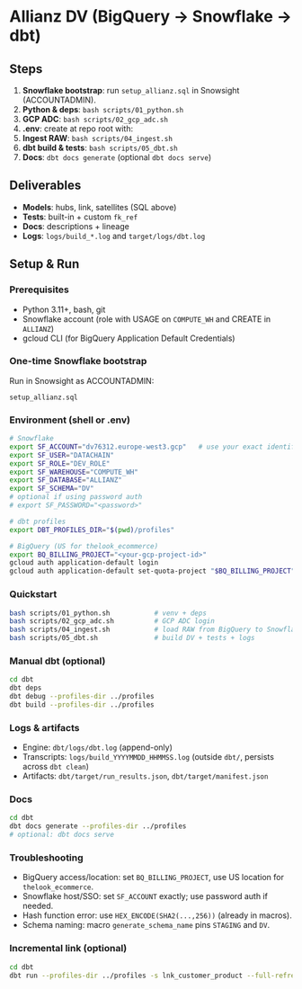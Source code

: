 # Allianz DV (BigQuery -> Snowflake -> dbt)

## Steps
1) **Snowflake bootstrap**: run `setup_allianz.sql` in Snowsight (ACCOUNTADMIN).  
2) **Python & deps**: `bash scripts/01_python.sh`  
3) **GCP ADC**: `bash scripts/02_gcp_adc.sh`  
4) **.env**: create at repo root with:
5) **Ingest RAW**: `bash scripts/04_ingest.sh`  
6) **dbt build & tests**: `bash scripts/05_dbt.sh`  
7) **Docs**: `dbt docs generate` (optional `dbt docs serve`)

## Deliverables
- **Models**: hubs, link, satellites (SQL above)  
- **Tests**: built-in + custom `fk_ref`  
- **Docs**: descriptions + lineage  
- **Logs**: `logs/build_*.log` and `target/logs/dbt.log`

## Setup & Run

### Prerequisites
- Python 3.11+, bash, git
- Snowflake account (role with USAGE on `COMPUTE_WH` and CREATE in `ALLIANZ`)
- gcloud CLI (for BigQuery Application Default Credentials)

### One-time Snowflake bootstrap
Run in Snowsight as ACCOUNTADMIN:
```
setup_allianz.sql
```

### Environment (shell or .env)
```bash
# Snowflake
export SF_ACCOUNT="dv76312.europe-west3.gcp"   # use your exact identifier
export SF_USER="DATACHAIN"
export SF_ROLE="DEV_ROLE"
export SF_WAREHOUSE="COMPUTE_WH"
export SF_DATABASE="ALLIANZ"
export SF_SCHEMA="DV"
# optional if using password auth
# export SF_PASSWORD="<password>"

# dbt profiles
export DBT_PROFILES_DIR="$(pwd)/profiles"

# BigQuery (US for thelook_ecommerce)
export BQ_BILLING_PROJECT="<your-gcp-project-id>"
gcloud auth application-default login
gcloud auth application-default set-quota-project "$BQ_BILLING_PROJECT"
```

### Quickstart
```bash
bash scripts/01_python.sh           # venv + deps
bash scripts/02_gcp_adc.sh          # GCP ADC login
bash scripts/04_ingest.sh           # load RAW from BigQuery to Snowflake
bash scripts/05_dbt.sh              # build DV + tests + logs
```

### Manual dbt (optional)
```bash
cd dbt
dbt deps
dbt debug --profiles-dir ../profiles
dbt build --profiles-dir ../profiles
```

### Logs & artifacts
- Engine: `dbt/logs/dbt.log` (append-only)
- Transcripts: `logs/build_YYYYMMDD_HHMMSS.log` (outside `dbt/`, persists across `dbt clean`)
- Artifacts: `dbt/target/run_results.json`, `dbt/target/manifest.json`

### Docs
```bash
cd dbt
dbt docs generate --profiles-dir ../profiles
# optional: dbt docs serve
```

### Troubleshooting
- BigQuery access/location: set `BQ_BILLING_PROJECT`, use US location for `thelook_ecommerce`.
- Snowflake host/SSO: set `SF_ACCOUNT` exactly; use password auth if needed.
- Hash function error: use `HEX_ENCODE(SHA2(...,256))` (already in macros).
- Schema naming: macro `generate_schema_name` pins `STAGING` and `DV`.

### Incremental link (optional)
```bash
cd dbt
dbt run --profiles-dir ../profiles -s lnk_customer_product --full-refresh
```
